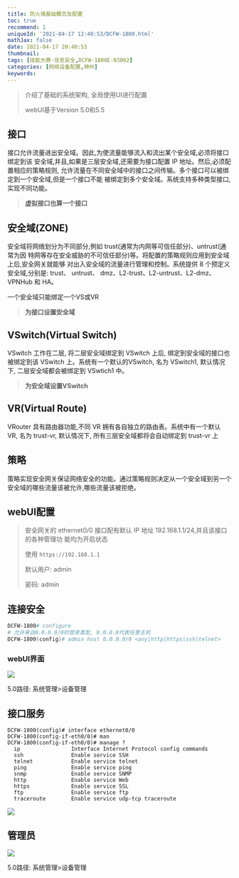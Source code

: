 ```yaml
---
title: 防火墙基础概念及配置
toc: true
recommend: 1
uniqueId: '2021-04-17 12:40:53/DCFW-1800.html'
mathJax: false
date: 2021-04-17 20:40:53
thumbnail:
tags: [技能大赛-信息安全,DCFW-1800E-N3002]
categories: [网络设备配置,神州]
keywords:
---
```

>   介绍了基础的系统架构, 全局使用UI进行配置
>
>   webUI基于Version 5.0和5.5

<!-- more -->

## 接口

接口允许流量进出安全域。因此,为使流量能够流入和流出某个安全域,必须将接口绑定到该
安全域,并且,如果是三层安全域,还需要为接口配置 IP 地址。然后,必须配置相应的策略规则,
允许流量在不同安全域中的接口之间传输。多个接口可以被绑定到一个安全域,但是一个接口不能
被绑定到多个安全域。系统支持多种类型接口,实现不同功能。

> **虚拟接口也算一个接口**

## 安全域(ZONE)

安全域将网络划分为不同部分,例如 trust(通常为内网等可信任部分)、untrust(通常为因
特网等存在安全威胁的不可信任部分)等。将配置的策略规则应用到安全域上后,安全网关就能够
对出入安全域的流量进行管理和控制。系统提供 8 个预定义安全域,分别是: trust、 untrust、 dmz、L2-trust、L2-untrust、L2-dmz、VPNHub 和 HA。

一个安全域只能绑定一个VS或VR

> **为接口设置安全域**

## VSwitch(Virtual Switch)

VSwitch 工作在二层, 将二层安全域绑定到 VSwitch 上后, 绑定到安全域的接口也被绑定到该 VSwitch 上。系统有一个默认的VSwitch, 名为 VSwitch1, 默认情况下, 二层安全域都会被绑定到 VSwtich1 中。

> **为安全域设置VSwitch**

## VR(Virtual Route)

VRouter 具有路由器功能,不同 VR 拥有各自独立的路由表。系统中有一个默认 VR, 名为 trust-vr, 默认情况下, 所有三层安全域都将会自动绑定到 trust-vr 上

## 策略

策略实现安全网关保证网络安全的功能。通过策略规则决定从一个安全域到另一个安全域的哪些流量该被允许,哪些流量该被拒绝。

## webUI配置

> 安全网关的 ethernet0/0 接口配有默认 IP 地址 192.168.1.1/24,并且该接口的各种管理功
> 能均为开启状态
>
> 使用 `https://192.168.1.1`
>
> 默认用户: admin
>
> 密码: admin

## 连接安全

```powershell
DCFW-1800# configure 
# 允许来自0.0.0.0/0的登录类型, 0.0.0.0代表任意主机
DCFW-1800(config)# admin host 0.0.0.0/0 <any|http|https|ssh|telnet>
```

### webUI界面

![](https://cdn.jsdelivr.net/gh/yangchaohe/yangchaohe.github.io@static//img/article/2021/dcfw-host.png)

5.0路径: 系统管理>设备管理

## 接口服务

```
DCFW-1800(config)# interface ethernet0/0
DCFW-1800(config-if-eth0/0)# man
DCFW-1800(config-if-eth0/0)# manage ?
  ip                Interface Internet Protocol config commands
  ssh               Enable service SSH
  telnet            Enable service telnet
  ping              Enable service ping
  snmp              Enable service SNMP
  http              Enable service Web
  https             Enable service SSL
  ftp               Enable service ftp
  traceroute        Enable service udp-tcp traceroute
```

![](https://cdn.jsdelivr.net/gh/yangchaohe/yangchaohe.github.io@static//img/article/2021/dcfw.png)

## 管理员

![](https://cdn.jsdelivr.net/gh/yangchaohe/yangchaohe.github.io@static//img/article/2021/dcfw-user.png)

5.0路径: 系统管理>设备管理